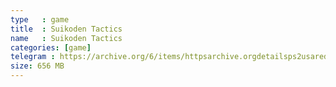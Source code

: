 ```yaml
---
type   : game
title  : Suikoden Tactics
name   : Suikoden Tactics
categories: [game]
telegram : https://archive.org/6/items/httpsarchive.orgdetailsps2usaredump3/Suikoden%20Tactics.7z
size: 656 MB
---
```



